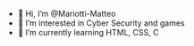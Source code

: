 - 👋 Hi, I’m @Mariotti-Matteo <!-- also known as operator_matte on discord -->
- 👀 I’m interested in Cyber Security and games
- 🌱 I’m currently learning HTML, CSS, C

<!---
Mariotti-Matteo/Mariotti-Matteo is a ✨ special ✨ repository because its `README.md` (this file) appears on your GitHub profile.
You can click the Preview link to take a look at your changes.
--->
